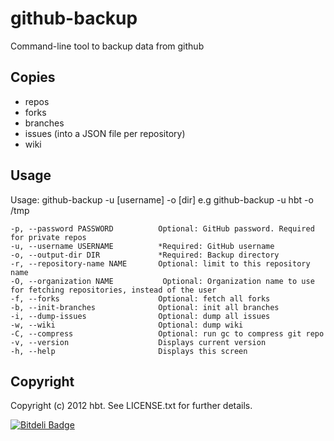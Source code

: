 # github-backup

Command-line tool to backup data from github

## Copies 

* repos
* forks
* branches
* issues (into a JSON file per repository)
* wiki


## Usage

Usage: github-backup -u [username] -o [dir]
e.g
github-backup -u hbt -o /tmp

    -p, --password PASSWORD          Optional: GitHub password. Required for private repos
    -u, --username USERNAME          *Required: GitHub username
    -o, --output-dir DIR             *Required: Backup directory
    -r, --repository-name NAME       Optional: limit to this repository name
    -O, --organization NAME	          Optional: Organization name to use for fetching repositories, instead of the user
    -f, --forks                      Optional: fetch all forks
    -b, --init-branches              Optional: init all branches
    -i, --dump-issues                Optional: dump all issues
    -w, --wiki                       Optional: dump wiki
    -C, --compress                   Optional: run gc to compress git repo
    -v, --version                    Displays current version
    -h, --help                       Displays this screen


## Copyright

Copyright (c) 2012 hbt. See LICENSE.txt for
further details.



[![Bitdeli Badge](https://d2weczhvl823v0.cloudfront.net/hbt/github-backup/trend.png)](https://bitdeli.com/free "Bitdeli Badge")


